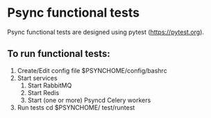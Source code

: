# Psync functional tests 

Psync functional tests are designed using pytest (https://pytest.org).

## To run functional tests:

1. Create/Edit config file
     $PSYNCHOME/config/bashrc
2. Start services
   1. Start RabbitMQ
   2. Start Redis
   3. Start (one or more) Psyncd Celery workers
2. Run tests
     cd $PSYNCHOME/
     test/runtest
